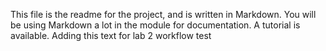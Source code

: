 This file is the readme for the project, and is written in Markdown. You will be using Markdown a lot in the module for documentation. A tutorial is available.
Adding this text for lab 2 workflow test